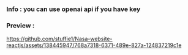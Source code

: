 ### Info :  you can use openai api if you have key 
### Preview :
https://github.com/stuffie1/Nasa-website-reactjs/assets/138445947/768a7318-6371-489e-827a-124837219c1e
